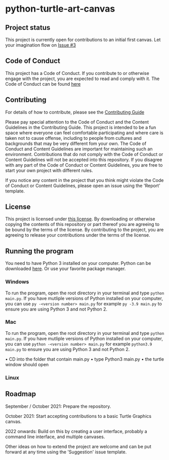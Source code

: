 # python-turtle-art-canvas

## Project status

This project is currently open for contributions to an initial first canvas. Let your imagination flow on [Issue #3](https://github.com/dominicduffin1/python-turtle-art-canvas/issues/3)

## Code of Conduct

This project has a Code of Conduct. If you contribute to or otherwise engage with the project, you are expected to read and comply with it. The Code of Conduct can be found [here](https://github.com/dominicduffin1/python-turtle-art-canvas/blob/parent/CODE_OF_CONDUCT.md)

## Contributing

For details of how to contribute, please see the [Contributing Guide](https://github.com/dominicduffin1/python-turtle-art-canvas/blob/parent/CONTRIBUTING.md)

Please pay special attention to the Code of Conduct and the Content Guidelines in the Contributing Guide. This project is intended to be a fun space where everyone can feel comfortable participating and where care is taken not to cause offense, including to people from cultures and backgrounds that may be very different fom your own. The Code of Conduct and Content Guidelines are important for maintaining such an environment. Contributions that do not comply with the Code of Conduct or Content Guidelines will not be accepted into this repository. If you disagree with any part of the Code of Conduct or Content Guidelines, you are free to start your own project with different rules.

If you notice any content in the project that you think might violate the Code of Conduct or Content Guidelines, please open an issue using the 'Report' template.

## License

This project is licensed under [this license](https://github.com/dominicduffin1/python-turtle-art-canvas/blob/parent/LICENSE). By downloading or otherwise copying the contents of this repository or part thereof you are agreeing to be bound by the terms of the license. By contributing to the project, you are agreeing to release your contributions under the terms of the license.

## Running the program

You need to have Python 3 installed on your computer. Python can be downloaded [here](https://www.python.org/downloads/). Or use your favorite package manager.

### Windows

To run the program, open the root directory in your terminal and type `python main.py`. If you have mutliple versions of Python installed on your computer, you can use `py -<version number> main.py` for example `py -3.9 main.py` to ensure you are using Python 3 and not Python 2.

### Mac

To run the program, open the root directory in your terminal and type `python main.py`. If you have mutliple versions of Python installed on your computer, you can use `python -<version number> main.py` for example `python3.9 main.py` to ensure you are using Python 3 and not Python 2.

• CD into the folder that contain main.py
• type Python3 main.py
• the turtle window should open

### Linux

## Roadmap

September / October 2021: Prepare the repository.

October 2021: Start accepting contributions to a basic Turtle Graphics canvas.

2022 onwards: Build on this by creating a user interface, probably a command line interface, and multiple canvases. 

Other ideas on how to extend the project are welcome and can be put forward at any time using the 'Suggestion' issue template.
